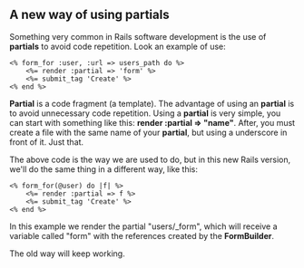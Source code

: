 ## A new way of using partials

Something very common in Rails software development is the use of **partials** to avoid code repetition. Look an example of use:

	<% form_for :user, :url => users_path do %>
		<%= render :partial => 'form' %>
		<%= submit_tag 'Create' %>
	<% end %>

**Partial** is a code fragment (a template). The advantage of using an **partial** is to avoid unnecessary code repetition. Using a **partial** is very simple, you can start with something like this: **render :partial => "name"**. After, you must create a file with the same name of your **partial**, but using a underscore in front of it. Just that.

The above code is the way we are used to do, but in this new Rails version, we'll do the same thing in a different way, like this:

	<% form_for(@user) do |f| %>
		<%= render :partial => f %>
		<%= submit_tag 'Create' %>
	<% end %>

In this example we render the partial "users/\_form", which will receive a variable called "form" with the references created by the **FormBuilder**.

The old way will keep working.
